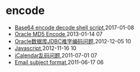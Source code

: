 # encode
* [Base64 encode decode shell script](/2017/2017-01-08-base64-encode-decode-shell),2017-01-08
* [Oracle MD5 Encode](/2013/2013-01-14-oracle-md5-encode),2013-01-14 07
* [Oracle数据库JDBC难字编码问题](/2012/2012-12-05-oracle-jdbc-special-char-encode),2012-12-05 10
* [Javascript](/2012/2012-11-16-javascriptget-string-byte-length),2012-11-16 10
* [iCalendar乱码问题](/2011/2011-07-01-icalendar_mass_code),2011-07-01 07
* [Email subject format](/2011/2011-06-17-email-subject-format),2011-06-17 06
